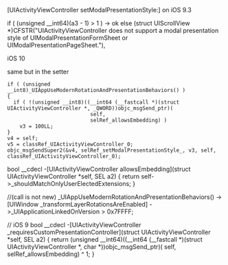 [UIActivityViewController setModalPresentationStyle:] on iOS 9.3

if ( (unsigned __int64)(a3 - 1) > 1 ) -> ok
else 
      (struct UIScrollView *)CFSTR("UIActivityViewController does not support a modal presentation style of UIModalPresentationFormSheet or UIModalPresentationPageSheet."),



iOS 10

same but in the setter

    if ( (unsigned __int8)_UIAppUseModernRotationAndPresentationBehaviors() )
    {
      if ( !(unsigned __int8)((__int64 (__fastcall *)(struct UIActivityViewController *, _QWORD))objc_msgSend_ptr)(
                               self,
                               selRef_allowsEmbedding) )
        v3 = 100LL;
    }
    v4 = self;
    v5 = classRef_UIActivityViewController_0;
    objc_msgSendSuper2(&v4, selRef_setModalPresentationStyle_, v3, self, classRef_UIActivityViewController_0);



bool __cdecl -[UIActivityViewController allowsEmbedding](struct UIActivityViewController *self, SEL a2)
{
  return self->_shouldMatchOnlyUserElectedExtensions;
}



//(call is not new)
_UIAppUseModernRotationAndPresentationBehaviors() -> [UIWindow _transformLayerRotationsAreEnabled] ->_UIApplicationLinkedOnVersion > 0x7FFFF;




// iOS 9
bool __cdecl -[UIActivityViewController _requiresCustomPresentationController](struct UIActivityViewController *self, SEL a2)
{
  return (unsigned __int64)((__int64 (__fastcall *)(struct UIActivityViewController *, char *))objc_msgSend_ptr)(
                             self,
                             selRef_allowsEmbedding) ^ 1;
}
